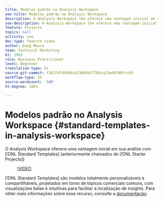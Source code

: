```yaml
---
title: Modelos padrão no Analysis Workspace
seo-title: Modelos padrão no Analysis Workspace
description: O Analysis Workspace lhe oferece uma vantagem inicial em sua análise com os modelos padrão (anteriormente chamados de projetos iniciais)
seo-description: O Analysis Workspace lhe oferece uma vantagem inicial em sua análise com os modelos padrão (anteriormente chamados de projetos iniciais)
feature: Projects
topics: null
activity: use
doc-type: feature video
author: Doug Moore
team: Technical Marketing
kt: 1963
role: Business Practitioner
level: Beginner
translation-type: ht
source-git-commit: f3b3fa7d91b0cb21005b57768ca23ed6700fcc03
workflow-type: ht
source-wordcount: '109'
ht-degree: 100%

---
```



# Modelos padrão no Analysis Workspace {#standard-templates-in-analysis-workspace}

O Analysis Workspace oferece uma vantagem inicial em sua análise com [!DNL Standard Templates] (anteriormente chamados de [!DNL Starter Projects])

>[!VIDEO](https://video.tv.adobe.com/v/23960/?quality=12)

[!DNL Standard Templates] são modelos totalmente personalizáveis e compartilháveis, projetados em torno de tópicos comerciais comuns, com visualizações belas e intuitivas para facilitar a localização de insights. Para obter mais informações sobre esse recurso, consulte a [documentação](https://marketing.adobe.com/resources/help/pt_BR/analytics/analysis-workspace/starter_projects.html).
